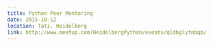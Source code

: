 ```yaml
---
title: Python Peer Mentoring
date: 2015-10-12
location: Tati, Heidelberg
link: http://www.meetup.com/HeidelbergPython/events/qldbglytnbqb/
---
```


